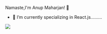 Namaste,I'm Anup Maharjan! 👋

- 🌱 I’m currently specializing in React.js.........

<img src="https://github-readme-stats.vercel.app/api?username=anupmaharzn&&show_icons=true&title_color=ffffff&icon_color=bb2acf&text_color=daf7dc&bg_color=151515"/>
